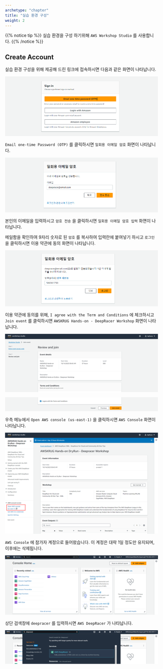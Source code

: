```yaml
---
archetype: "chapter"
title: "실습 환경 구성"
weight: 2
---
```


{{% notice tip %}}
실습 환경을 구성 하기위해 `AWS Workshop Studio` 를 사용합니다.
{{% /notice %}}

## Create Account

실습 환경 구성을 위해 제공해 드린 링크에 접속하시면 다음과 같은 화면이 나타납니다.

![](./images/studio-01.png)

`Email one-time Password (OTP)` 를 클릭하시면 `일회용 이메일 암호` 화면이 나타납니다.

![](./images/studio-02.png)

본인의 이메일을 입력하시고 `암호 전송` 을 클릭하시면 `일회용 이메일 암호 입력` 화면이 나타납니다.

메일함을 확인하여 9자리 숫자로 된 `암호` 를 복사하여 입력란에 붙여넣기 하시고 `로그인` 을 클릭하시면 이용 약관에 동의 화면이 나타납니다.

![](./images/studio-03.png)

이용 약관에 동의를 위해, `I agree with the Term and Conditions` 에 체크하시고 `Join event` 를 클릭하시면 `AWSKRUG Hands-on - DeepRacer Workshop` 화면이 나타납니다.

![](./images/studio-04.png)

![](./images/studio-05.png)

우측 메뉴에서 `Open AWS console (us-east-1)` 을 클릭하시면 `AWS Console` 화면이 나타납니다.

![](./images/studio-06.png)

`AWS Console` 에 참가자 계정으로 들어왔습니다. 이 계정은 대략 1일 정도만 유지되며, 이후에는 삭제됩니다.

![](./images/studio-07.png)

상단 검색창에 `deepracer` 를 입력하시면 `AWS DeepRacer` 가 나타납니다.

![](./images/studio-08.png)
